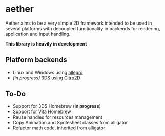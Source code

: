 # aether

Aether aims to be a very simple 2D framework intended to be used in several platforms with decoupled functionality in backends for rendering, application and input handling.

**This library is heavily in development**

## Platform backends

* Linux and Windows using [allegro](https://github.com/liballeg/allegro5)
* *[in progress]* 3DS using [Citro2D](https://github.com/devkitPro/citro2d)

## To-Do

* Support for 3DS Homebrew (**in progress**)
* Support for Vita Homebrew 
* Reuse handles for resources management
* Copy Animation and Spritesheet classes from alligator
* Refactor math code, inherited from alligator

